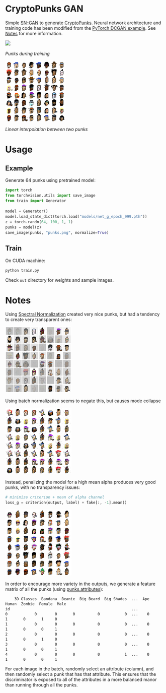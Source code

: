 # CryptoPunks GAN

Simple [SN-GAN](https://arxiv.org/abs/1802.05957) to generate
[CryptoPunks](https://www.larvalabs.com/cryptopunks). Neural network
architecture and training code has been modified from the
[PyTorch DCGAN example](pytorch/examples/blob/master/dcgan/).
See [Notes](#notes) for more information.

![](figures/gif.gif)

*Punks during training*

![](figures/lerp.gif)

*Linear interpolation between two punks*

# Usage

## Example

Generate 64 punks using pretrained model:

```python
import torch
from torchvision.utils import save_image
from train import Generator

model = Generator()
model.load_state_dict(torch.load("models/net_g_epoch_999.pth"))
z = torch.randn(64, 100, 1, 1)
punks = model(z)
save_image(punks, "punks.png", normalize=True)
```


## Train

On CUDA machine:

```bash
python train.py
```

Check `out` directory for weights and sample images.

# Notes

Using [Spectral
Normalization](https://christiancosgrove.com/blog/2018/01/04/spectral-normalization-explained.html)
created very nice punks, but had a tendency to create very transparent ones:

![](figures/spectral_norm.png)

Using batch normalization seems to negate this, but causes mode collapse

![](figures/batch_norm.png)

Instead, penalizing the model for a high mean alpha produces very good punks,
with no transparency issues:

```python
# minimize criterion + mean of alpha channel
loss_g = criterion(output, label) + fake[:, -1].mean()
```

![](figures/alpha_penalize.png)

In order to encourage more variety in the outputs, we generate a feature matrix
of all the punks (using
[punks.attributes](https://github.com/cryptopunksnotdead/punks.attributes)):

```
    3D Glasses  Bandana  Beanie  Big Beard  Big Shades  ...  Ape  Human  Zombie  Female  Male
id                                                      ...
0            0        0       0          0           0  ...    0      1       0       1     0
1            0        0       0          0           0  ...    0      1       0       0     1
2            0        0       0          0           0  ...    0      1       0       1     0
3            0        0       0          0           0  ...    0      1       0       0     1
4            0        0       0          0           1  ...    0      1       0       0     1
```

For each image in the batch, randomly select an attribute (column), and then
randomly select a punk that has that attribute. This ensures that the
discriminator is exposed to all of the attributes in a more balanced manor than
running through all the punks.
